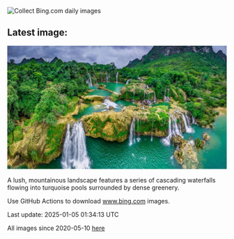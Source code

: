 ![Collect Bing.com daily images](https://github.com/counter2015/bing-daily-images/workflows/Collect%20Bing.com%20daily%20images/badge.svg)
## Latest image:
![](images/VietnamFalls.jpg)

A lush, mountainous landscape features a series of cascading waterfalls flowing into turquoise pools surrounded by dense greenery.

Use GitHub Actions to download www.bing.com images.

Last update: 2025-01-05 01:34:13 UTC

All images since 2020-05-10 [here](https://github.com/counter2015/bing-daily-images/tree/master/images)

